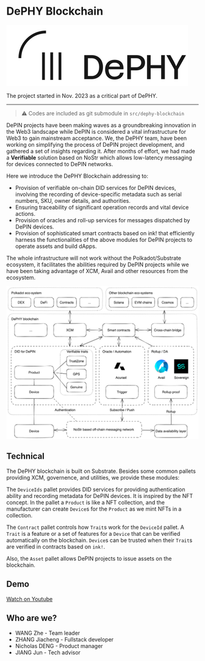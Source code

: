 # DePHY Blockchain

![logo](./docs/logo.svg)

The project started in Nov. 2023 as a critical part of DePHY.

---
>
> ⚠️ Codes are included as git submodule in `src/dephy-blockchain`
>

DePIN projects have been making waves as a groundbreaking innovation in the Web3 landscape while DePIN is considered a vital infrastructure for Web3 to gain mainstream acceptance. We, the DePHY team, have been working on simplifying the process of DePIN project development, and gathered a set of insights regarding it. After months of effort, we had made a **Verifiable** solution based on NoStr which allows low-latency messaging for devices connected to DePIN networks.

Here we introduce the DePHY Blockchain addressing to:

- Provision of verifiable on-chain DID services for DePIN devices, involving the recording of device-specific metadata such as serial numbers, SKU, owner details, and authorities.
- Ensuring traceability of significant operation records and vital device actions.
- Provision of oracles and roll-up services for messages dispatched by DePIN devices.
- Provision of sophisticated smart contracts based on ink! that efficiently harness the functionalities of the above modules for DePIN projects to operate assets and build dApps.

The whole infrastructure will not work without the Polkadot/Substrate ecosystem, it facilitates the abilities required by DePIN projects while we have been taking advantage of XCM, Avail and other resources from the ecosystem.

![arch](./docs/arch.png)

## Technical

The DePHY blockchain is built on Substrate. Besides some common pallets providing XCM, governence, and utilities, we provide these modules:

The `DeviceIds` pallet provides DID services for providing authentication ability and recording metadata for DePIN devices. It is inspired by the NFT concept. In the pallet a `Product` is like a NFT collection, and the manufacturer can create `Device`s for the `Product` as we mint NFTs in a collection.

The `Contract` pallet controls how `Trait`s work for the `DeviceId` pallet. A `Trait` is a feature or a set of features for a `Device` that can be verified automatically on the blockchain. `Device`s can be trusted when their `Trait`s are verified in contracts based on `ink!`.

Also, the `Asset` pallet allows DePIN projects to issue assets on the blockchain.

## Demo

[Watch on Youtube](https://www.youtube.com/watch?v=fluoQXJLof4)

## Who are we?

- WANG Zhe - Team leader
- ZHANG Jiacheng - Fullstack developer
- Nicholas DENG - Product manager
- JIANG Jun - Tech advisor
